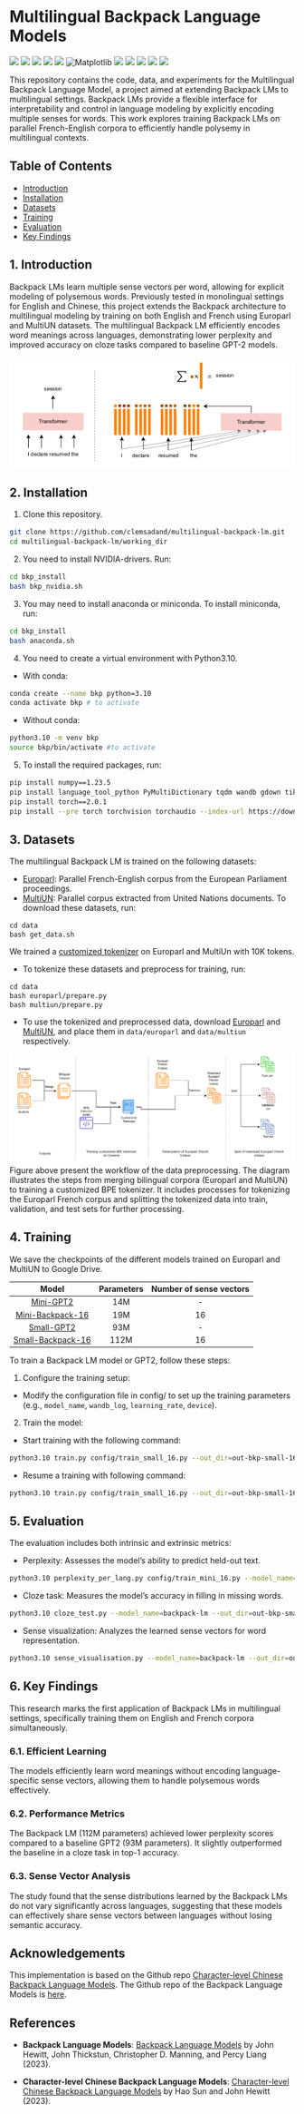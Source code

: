 
# Multilingual Backpack Language Models
<img src="https://img.shields.io/badge/Python-3.10-FFD43B?style=for-the-badge&logo=python&logoColor=blue" /> <img src="https://img.shields.io/badge/PyTorch-2.0.1+-EE4C2C?style=for-the-badge&logo=pytorch&logoColor=white" /> <img src="https://img.shields.io/badge/CUDA-18-76B900?style=for-the-badge&logo=nvidia&logoColor=white" /> <img src="https://img.shields.io/badge/NumPy-1.23.5-777BB4?style=for-the-badge&logo=numpy&logoColor=white" /> <img src="https://img.shields.io/badge/pandas-1.3.3-150458?style=for-the-badge&logo=pandas&logoColor=white" /> ![Matplotlib](https://img.shields.io/badge/Matplotlib-%23ffffff.svg?style=for-the-badge&logo=Matplotlib&logoColor=black) <img src="https://img.shields.io/badge/wandb-0.13.6-FFBE00?style=for-the-badge&logo=wandb&logoColor=white" /> <img src="https://img.shields.io/badge/tiktoken-3.4.0-0c5eaf?style=for-the-badge&logo=torbrowser&logoColor=white" /> <img src="https://img.shields.io/badge/datasets-1.12.1-ff6c1e?style=for-the-badge&logo=data-table&logoColor=white" /> <img src="https://img.shields.io/badge/dataclasses-0.9-00897B?style=for-the-badge&logo=data-badge&logoColor=black" /> <img src="https://img.shields.io/badge/PyMultiDictionary-2.9.3-0000cc?style=for-the-badge&logo=googlebooks&logoColor=white" /> 



This repository contains the code, data, and experiments for the Multilingual Backpack Language Model, a project aimed at extending Backpack LMs to multilingual settings. Backpack LMs provide a flexible interface for interpretability and control in language modeling by explicitly encoding multiple senses for words. This work explores training Backpack LMs on parallel French-English corpora to efficiently handle polysemy in multilingual contexts.

## Table of Contents

- [Introduction](#1-introduction)
- [Installation](#2-installation)
- [Datasets](#3-datasets)
- [Training](#4-training)
- [Evaluation](#5-evaluation)
- [Key Findings](#6-key-findings)


## 1. Introduction

Backpack LMs learn multiple sense vectors per word, allowing for explicit modeling of polysemous words. Previously tested in monolingual settings for English and Chinese, this project extends the Backpack architecture to multilingual modeling by training on both English and French using Europarl and MultiUN datasets. The multilingual Backpack LM efficiently encodes word meanings across languages, demonstrating lower perplexity and improved accuracy on cloze tasks compared to baseline GPT-2 models.

![Backpack Architecture](working_dir/img/trans_bkp_rep.png)

## 2. Installation

<!--The project requires the following dependencies:
  - Python 3.10
  - PyTorch 2.0.1+
  - CUDA 18
  - NumPy 1.23.5
  - pandas
  - matplotlib
  - wandb
  - tiktoken
  - datasets
  - dataclasses
  - PyMultiDictionary
  - language_tool_python
  - tqdm
  -->
  
1. Clone this repository.

```bash
git clone https://github.com/clemsadand/multilingual-backpack-lm.git
cd multilingual-backpack-lm/working_dir
```

2. You need to install NVIDIA-drivers. Run:

```bash
cd bkp_install
bash bkp_nvidia.sh 
```

3. You may need to install anaconda or miniconda. To install miniconda, run:

```bash
cd bkp_install
bash anaconda.sh
```

4. You need to create a virtual environment with Python3.10.

  - With conda:
  
  ```bash
  conda create --name bkp python=3.10
  conda activate bkp # to activate
  ```

  - Without conda:

  ```bash
  python3.10 -m venv bkp
  source bkp/bin/activate #to activate
  ```

5. To install the required packages, run:

```bash
pip install numpy==1.23.5
pip install language_tool_python PyMultiDictionary tqdm wandb gdown tiktoken dataclasses datasets 
pip install torch==2.0.1
pip install --pre torch torchvision torchaudio --index-url https://download.pytorch.org/whl/nightly/cu118
```
## 3. Datasets

The multilingual Backpack LM is trained on the following datasets:
  - [Europarl](https://www.statmt.org/europarl/): Parallel French-English corpus from the European Parliament proceedings.
  - [MultiUN](https://opus.nlpl.eu/MultiUN/en&fr/v1/MultiUN): Parallel corpus extracted from United Nations documents.
To download these datasets, run:

```bash:
cd data
bash get_data.sh
```

We trained a [customized tokenizer](working_dir/tokenizer) on Europarl and MultiUn with 10K tokens.

  - To tokenize these datasets and preprocess for training, run:

```bash:
cd data
bash europarl/prepare.py
bash multiun/prepare.py
```
  - To use the tokenized and preprocessed data, download [Europarl](https://drive.google.com/file/d/166DkV_hK7aYoIELXTZjDfmJni79_P-S4/view?usp=sharing) and [MultiUN](https://drive.google.com/file/d/1lwHiRw03d1Tb6QnqDSJQB1Xl03-8iyZ2/view?usp=sharing), and place them in `data/europarl` and `data/multiun` respectively.

![Data Processing Workflow](working_dir/img/workflow_data_processing.png)
Figure above present the workflow of the data preprocessing. The diagram illustrates the steps from merging bilingual corpora (Europarl and MultiUN) to training a customized BPE tokenizer. It includes processes for tokenizing the Europarl French corpus and splitting the tokenized data into train, validation, and test sets for further processing.

## 4. Training

We save the checkpoints of the different models trained on Europarl and MultiUN to Google Drive.

|Model | Parameters| Number of sense vectors |
|:-----------------:|:--------------:|:-------------:|
|[Mini-GPT2](https://drive.google.com/file/d/1YxlRtqGeg-ISILtxDl0p6t4IrQR2qe-Y/view?usp=sharing)| 14M | - |
|[Mini-Backpack-16](https://drive.google.com/file/d/1Q3ZXjrMXZylwCGqyFoHfBzX2gf09z_M3/view?usp=sharing)| 19M | 16 |
|[Small-GPT2](https://drive.google.com/file/d/1gwbNGrDZ1MMR1L_nxfoQ1x9y_BgF5-gn/view?usp=sharing)| 93M | - |
|[Small-Backpack-16](https://drive.google.com/file/d/1bSEPVB42utEsIRyELnIgLQ0S9F0iyrIg/view?usp=sharing)| 112M | 16|


To train a Backpack LM model or GPT2, follow these steps:
1. Configure the training setup:
  - Modify the configuration file in config/ to set up the training parameters (e.g., `model_name`, `wandb_log`, `learning_rate`, `device`).
2. Train the model:
  - Start training with the following command:
```bash
python3.10 train.py config/train_small_16.py --out_dir=out-bkp-small-16 --model_name=backpack-lm
```
  - Resume a training with following command:
```bash
python3.10 train.py config/train_small_16.py --out_dir=out-bkp-small-16 --model_name=backpack-lm --init_from=resume
```

## 5. Evaluation

The evaluation includes both intrinsic and extrinsic metrics:
  - Perplexity: Assesses the model’s ability to predict held-out text.
```bash
python3.10 perplexity_per_lang.py config/train_mini_16.py --model_name=backpack-lm --out_dir=out-bkp-mini-16 --device=cuda
```
  - Cloze task: Measures the model’s accuracy in filling in missing words.
```bash
python3.10 cloze_test.py --model_name=backpack-lm --out_dir=out-bkp-small-16 --device=cuda
```
  - Sense visualization: Analyzes the learned sense vectors for word representation.
```bash
python3.10 sense_visualisation.py --model_name=backpack-lm --out_dir=out-bkp-small-16 --device=cuda
```


## 6. Key Findings
This research marks the first application of Backpack LMs in multilingual settings, specifically training them on English and French corpora simultaneously.

### 6.1. Efficient Learning
The models efficiently learn word meanings without encoding language-specific sense vectors, allowing them to handle polysemous words effectively.

### 6.2. Performance Metrics
The Backpack LM (112M parameters) achieved lower perplexity scores compared to a baseline GPT2 (93M parameters). It slightly outperformed the baseline in a cloze task in top-1 accuracy.<!--, demonstrating superior context-dependent generation capabilities.-->

### 6.3. Sense Vector Analysis

The study found that the sense distributions learned by the Backpack LMs do not vary significantly across languages, suggesting that these models can effectively share sense vectors between languages without losing semantic accuracy.


## Acknowledgements
This implementation is based on the Github repo [Character-level Chinese Backpack Language Models](https://github.com/SwordElucidator/nanoBackpackLM). The Github repo of the Backpack Language Models is [here](https://github.com/john-hewitt/backpacks-flash-attn).

## References

- **Backpack Language Models**: [Backpack Language Models](https://arxiv.org/abs/2305.16765) by John Hewitt, John Thickstun, Christopher D. Manning, and Percy Liang (2023).
  
- **Character-level Chinese Backpack Language Models**: [Character-level Chinese Backpack Language Models](https://arxiv.org/abs/2310.12751) by Hao Sun and John Hewitt (2023).

